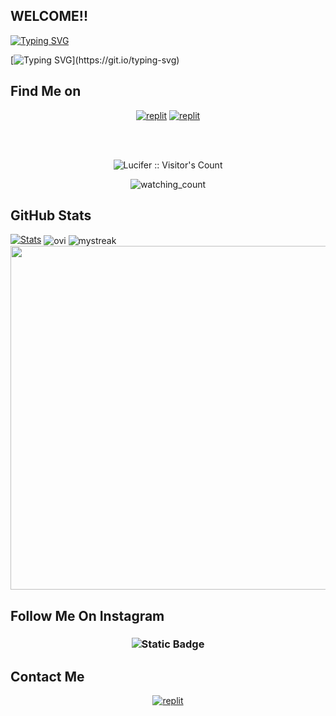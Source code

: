 ## WELCOME!!

<a href="https://git.io/typing-svg"><img src="https://readme-typing-svg.demolab.com?font=Fira+Code&pause=1000&color=3BF723&center=true&vCenter=true&multiline=true&random=true&width=435&lines=Welcome+to+Lucifer+Profile+Github+.." alt="Typing SVG" /></a>
</p>

[![Typing SVG](https://readme-typing-svg.demolab.com?font=Fira+Code&pause=1000&color=3BF723&center=true&vCenter=true&multiline=true&random=true&width=435&lines=I'm+still+Learning+..)](https://git.io/typing-svg)

## Find Me on

</p>
<p align="center">
<a href="https://instagram.com/fwbajakita"><img alt="replit" src="https://img.shields.io/badge/-Instagram-black?style=for-the-badge&logo=instagram&logoColor=white"/></a> <a href="https://telegram.me/LuciferBukanRobot"><img alt="replit" src="https://img.shields.io/badge/-Telegram-blue?style=for-the-badge&logo=telegram&logoColor=white"/></a>
</p>

<br>
<br>
<p align="center">
<img src="https://profile-counter.glitch.me/{jonesroot}/count.svg" alt="Lucifer :: Visitor's Count" />

<p align="center">
<img src="https://komarev.com/ghpvc/?username=jonesroot&color=656b68" alt="watching_count" />
</p>

## GitHub Stats

[![Stats](https://github-readme-stats.vercel.app/api?username=jonesroot&hide=prs&count_public=true&show_icons=true&theme=algolia)](https://github.com/jonesroot)
<img align="center" src="https://github-readme-stats.vercel.app/api/top-langs?username=jonesroot&show_icons=true&locale=en&layout=compact&theme=chartreuse-dark" alt="ovi"/>
<img align="center" src="https://github-readme-streak-stats.herokuapp.com/?user=jonesroot&theme=chartreuse-dark" alt="mystreak"/>
<a href="https://github.com/jonesroot"><img width=550 src="https://github-profile-trophy.vercel.app/?username=jonesroot&theme=dracula&no-frame=true&title=Commit"/></a>

## Follow Me On Instagram

<h3 align="center">
<img alt="Static Badge" src="https://img.shields.io/badge/Instagram-blue?style=social&logo=Telegram&logoColor=black&label=Find%20Me%20On&labelColor=black&color=black&cacheSeconds=3600&link=https%3A%2F%2Fwww.instagram.com%2Ffwbajakita">
</p>

## Contact Me 

<p align="center">
<a href="https://telegram.me/LuciferBukanRobot"><img alt="replit" src="https://img.shields.io/badge/-Telegram-blue?style=for-the-badge&logo=telegram&logoColor=white"/></a>
